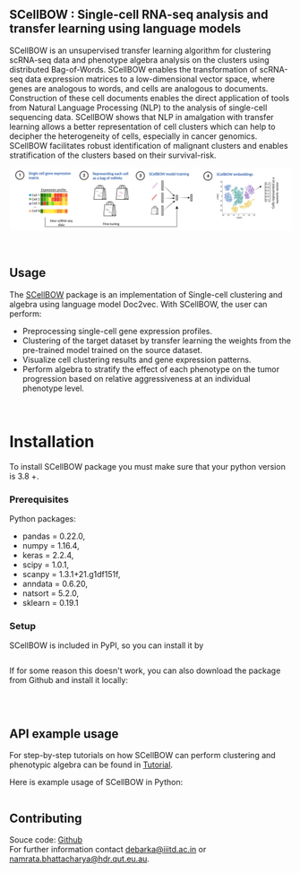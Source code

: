 ## SCellBOW : Single-cell RNA-seq analysis and transfer learning using language models

SCellBOW is an unsupervised transfer learning algorithm for clustering scRNA-seq data and phenotype algebra analysis on the clusters using distributed Bag-of-Words. SCellBOW enables the transformation of scRNA-seq data expression matrices to a low-dimensional vector space, where genes are analogous to words, and cells are analogous to documents. Construction of these cell documents enables the direct application of tools from Natural Language Processing (NLP) to the analysis of single-cell sequencing data. SCellBOW shows that NLP in amalgation with transfer learning allows a better representation of cell clusters which can help to decipher the heterogeneity of cells, especially in cancer genomics. SCellBOW facilitates robust identification of malignant clusters and enables stratification of the clusters based on their survival-risk.


![SCellBOW workflow](Data/images/SCellBOW.png)

<!-- \For thorough details, see our paper: [https://www.nature.com/articles/s41467-020-15851-3](https://www.nature.com/articles/s41467-020-15851-3) -->
<br>

## Usage

The [SCellBOW](https://github.com/cellsemantics/SCellBOW) package is an implementation of Single-cell clustering and algebra using language model Doc2vec. With SCellBOW, the user can perform:

- Preprocessing single-cell gene expression profiles.
- Clustering of the target dataset by transfer learning the weights from the pre-trained model trained on the source dataset.
- Visualize cell clustering results and gene expression patterns.
- Perform algebra to stratify the effect of each phenotype on the tumor progression based on relative aggressiveness at an individual phenotype level. 

<br>


# Installation

To install SCellBOW package you must make sure that your python version is 3.8 +. 

### Prerequisites

Python packages:
- pandas = 0.22.0, 
- numpy = 1.16.4, 
- keras = 2.2.4, 
- scipy = 1.0.1, 
- scanpy = 1.3.1+21.g1df151f, 
- anndata = 0.6.20, 
- natsort = 5.2.0, 
- sklearn = 0.19.1



### Setup

SCellBOW is included in PyPI, so you can install it by

```bash

```

If for some reason this doesn't work, you can also download the package from Github and install it locally:

```bash

```
<br>

## API example usage

For step-by-step tutorials on how SCellBOW can perform clustering and phenotypic algebra can be found in [Tutorial](https://eleozzr.github.io/desc/tutorial.html).


Here is example usage of SCellBOW in Python:

```bash
```


## Contributing
Souce code: [Github](https://github.com/cellsemantics/SCellBOW)  
For further information contact debarka@iiitd.ac.in or namrata.bhattacharya@hdr.qut.eu.au. 











